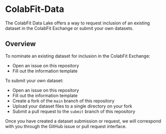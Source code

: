 # ColabFit-Data
The ColabFit Data Lake offers a way to request inclusion of an existing dataset in the ColabFit Exchange or submit your own datasets.  
  
## Overview  
  
To nominate an existing dataset for inclusion in the ColabFit Exchange:
* Open an issue on this repository
* Fill out the information template
  
To submit your own dataset:
* Open an issue on this repository
* Fill out the information template
* Create a fork of the `main` branch of this repository
* Upload your dataset files to a single directory on your fork
* Submit a pull request to the `submit` branch of this repository

Once you have created a dataset submission or request, we will correspond with you through the GitHub issue or pull request interface.
